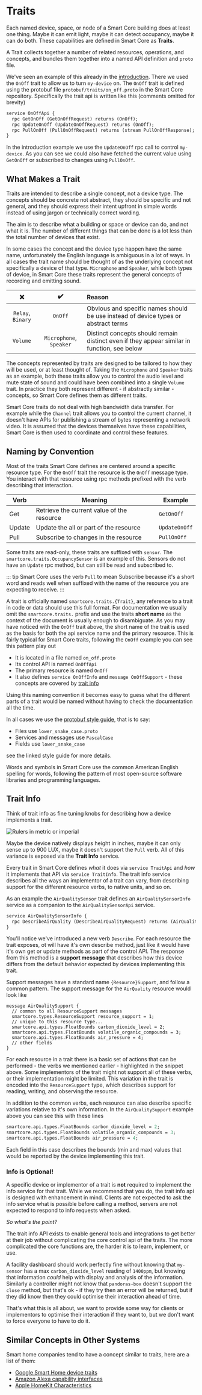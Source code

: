 # Traits

Each named device, space, or node of a Smart Core building does at least one thing. Maybe it can emit light, maybe it can detect occupancy, maybe it can do both. These capabilities are defined in Smart Core as **Traits**.

A Trait collects together a number of related resources, operations, and concepts, and bundles them together into a named API definition and `proto` file.

We've seen an example of this already in the [introduction](README.md#getting-started). There we used the `OnOff` trait to allow us to turn `my-device` on. The `OnOff` trait is defined using the protobuf file `protobuf/traits/on_off.proto` in the Smart Core repository. Specifically the trait api is written like this (comments omitted for brevity)

```protobuf
service OnOffApi {
  rpc GetOnOff (GetOnOffRequest) returns (OnOff);
  rpc UpdateOnOff (UpdateOnOffRequest) returns (OnOff);
  rpc PullOnOff (PullOnOffRequest) returns (stream PullOnOffResponse);
}
```

In the introduction example we use the `UpdateOnOff` rpc call to control `my-device`. As you can see we could also have fetched the current value using `GetOnOff` or subscribed to changes using `PullOnOff`.

## What Makes a Trait

Traits are intended to describe a single concept, not a device type. The concepts should be concrete not abstract, they should be specific and not general, and they should express their intent upfront in simple words instead of using jargon or technically correct wording.

The aim is to describe what a building or space or device can do, and not what it is. The number of different things that can be done is a lot less than the total number of devices that exist.

In some cases the concept and the device type happen have the same name, unfortunately the English language is ambiguous in a lot of ways. In all cases the trait name should be thought of as the underlying concept not specifically a device of that type. `Microphone` and `Speaker`, while both types of device, in Smart Core these traits represent the general concepts of recording and emitting sound.

| :x:   | :heavy_check_mark: | Reason | 
| :---: | :----------------: | :------|
| `Relay`, `Binary` | `OnOff` | Obvious and specific names should be use instead of device types or abstract terms |
| `Volume` | `Microphone`, `Speaker` | Distinct concepts should remain distinct even if they appear similar in function, see below |

The concepts represented by traits are designed to be tailored to how they will be used, or at least thought of. Taking the `Microphone` and `Speaker` traits as an example, both these traits allow you to control the audio level and mute state of sound and could have been combined into a single `Volume` trait. In practice they both represent different - if abstractly similar - concepts, so Smart Core defines them as different traits.

Smart Core traits do not deal with high bandwidth data transfer. For example while the `Channel` trait allows you to control the current channel, it doesn't have APIs for publishing a stream of bytes representing a network video. It is assumed that the devices themselves have these capabilities, Smart Core is then used to coordinate and control these features.


## Naming by Convention

Most of the traits Smart Core defines are centered around a specific resource type. For the `OnOff` trait the resource is the `OnOff` message type. You interact with that resource using rpc methods prefixed with the verb describing that interaction.

| Verb | Meaning | Example |
| ---- | ------- | ------- |
| Get  | Retrieve the current value of the resource | `GetOnOff` |
| Update | Update the all or part of the resource | `UpdateOnOff` |
| Pull | Subscribe to changes in the resource | `PullOnOff` |

Some traits are read-only, these traits are suffixed with `sensor`. The `smartcore.traits.OccupancySensor` is an example of this. Sensors do not have an `Update` rpc method, but can still be read and subscribed to.

::: tip
Smart Core uses the verb `Pull` to mean Subscribe because it's a short word and reads well when suffixed with the name of the resource you are expecting to receive.
:::

A trait is officially named `smartcore.traits.{Trait}`, any reference to a trait in code or data should use this full format. For documentation we usually omit the `smartcore.traits.` prefix and use the traits **short name** as the context of the document is usually enough to disambiguate. As you may have noticed with the `OnOff` trait above, the short name of the trait is used as the basis for both the api service name and the primary resource. This is fairly typical for Smart Core traits, following the `OnOff` example you can see this pattern play out

 * It is located in a file named `on_off.proto`
 * Its control API is named `OnOffApi`
 * The primary resource is named `OnOff`
 * It also defines `service OnOffInfo` and `message OnOffSupport` - these concepts are covered by [trait info](#trait-info)
 
Using this naming convention it becomes easy to guess what the different parts of a trait would be named without having to check the documentation all the time.

In all cases we use the [protobuf style guide](https://developers.google.com/protocol-buffers/docs/style), that is to say:

 * Files use `lower_snake_case.proto`
 * Services and messages use `PascalCase`
 * Fields use `lower_snake_case`
 
see the linked style guide for more details.

Words and symbols in Smart Core use the common American English spelling for words, following the pattern of most open-source software libraries and programming languages.

 
## Trait Info

Think of trait info as fine tuning knobs for describing how a device implements a trait.

![Rulers in metric or imperial](./william-warby-WahfNoqbYnM-unsplash.jpg)

Maybe the device natively displays height in inches, maybe it can only sense up to 900 LUX, maybe it doesn't support the `Pull` verb. All of this variance is exposed via the **Trait Info** service.

Every trait in Smart Core defines _what_ it does via `service TraitApi` and _how_ it implements that API via `service TraitInfo`. The trait info service describes all the ways an implementor of a trait can vary, from describing support for the different resource verbs, to native units, and so on.

As an example the `AirQualitySensor` trait defines an `AirQualitySensorInfo` service as a companion to the `AirQualitySensorApi` service.

```protobuf
service AirQualitySensorInfo {
  rpc DescribeAirQuality (DescribeAirQualityRequest) returns (AirQualitySupport);
}
```

You'll notice we've introduced a new verb `Describe`. For each resource the trait exposes, ot will have it's own describe method, just like it would have it's own get or update methods as part of the control API. The response from this method is a **support message** that describes how this device differs from the default behavior expected by devices implementing this trait.

Support messages have a standard name `{Resource}Support`, and follow a common pattern. The support message for the `AirQuality` resource would look like

```protobuf{3}
message AirQualitySupport {
  // common to all ResourceSupport messages
  smartcore.types.ResourceSupport resource_support = 1;
  // unique to this resource type...
  smartcore.api.types.FloatBounds carbon_dioxide_level = 2;
  smartcore.api.types.FloatBounds volatile_organic_compounds = 3;
  smartcore.api.types.FloatBounds air_pressure = 4;
  // other fields
}
```

For each resource in a trait there is a basic set of actions that can be performed - the verbs we mentioned earlier - highlighted in the snippet above. Some implementors of the trait might not support all of these verbs, or their implementation might be limited. This variation in the trait is encoded into the `ResourceSupport` type, which describes support for reading, writing, and observing the resource.

In addition to the common verbs, each resource can also describe specific variations relative to it's own information. In the `AirQualitySupport` example above you can see this with these lines

```protobuf
smartcore.api.types.FloatBounds carbon_dioxide_level = 2;
smartcore.api.types.FloatBounds volatile_organic_compounds = 3;
smartcore.api.types.FloatBounds air_pressure = 4;
```

Each field in this case describes the bounds (min and max) values that would be reported by the device implementing this trait.

### Info is Optional!

A specific device or implementor of a trait is **not** required to implement the info service for that trait. While we recommend that you do, the trait info api is designed with enhancement in mind. Clients are not expected to ask the info service what is possible before calling a method, servers are not expected to respond to info requests when asked.

_So what's the point?_

The trait info API exists to enable general tools and integrations to get better at their job without complicating the core control api of the traits. The more complicated the core functions are, the harder it is to learn, implement, or use. 

A facility dashboard should work perfectly fine without knowing that `my-sensor` has a max `carbon_dioxide_level` reading of `1400ppm`, but knowing that information _could_ help with display and analysis of the information. Similarly a controller might not know that `pandoras-box` doesn't support the `close` method, but that's ok - if they try then an error will be returned, but if they did know then they could optimise their interaction ahead of time.

That's what this is all about, we want to provide some way for clients or implementors to optimise their interaction if they want to, but we don't want to force everyone to have to do it.



## Similar Concepts in Other Systems

Smart home companies tend to have a concept similar to traits, here are a list of them:

* [Google Smart Home device traits]
* [Amazon Alexa capability interfaces]
* [Apple HomeKit Characteristics]

[Google Smart Home device traits]: https://developers.google.com/actions/smarthome/traits/
[Amazon Alexa capability interfaces]: https://developer.amazon.com/docs/device-apis/list-of-interfaces.html
[Apple HomeKit Characteristics]: https://developer.apple.com/documentation/homekit/hmcharacteristic/characteristic_types
